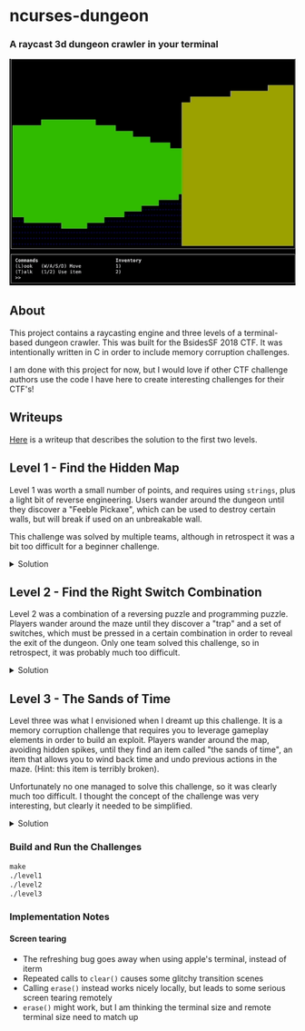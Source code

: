# ncurses-dungeon
### A raycast 3d dungeon crawler in your terminal
![dungeon](img/dungeon2.gif)

## About
This project contains a raycasting engine and three levels of a terminal-based dungeon crawler. This was built for the BsidesSF 2018 CTF. It was intentionally  written in C in order to include memory corruption challenges.

I am done with this project for now, but I would love if other CTF challenge authors use the code I have here to create interesting challenges for their CTF's!

## Writeups
[Here](https://medium.com/@microaeris/bsidessf-2018-ctf-fd23a265eb42) is a writeup that describes the solution to the first two levels.

## Level 1 - Find the Hidden Map
Level 1 was worth a small number of points, and requires using `strings`, plus a light bit of reverse engineering. Users wander around the dungeon until they discover a "Feeble Pickaxe", which can be used to destroy certain walls, but will break if used on an unbreakable wall.

This challenge was solved by multiple teams, although in retrospect it was a bit too difficult for a beginner challenge.

<details>
    <summary>Solution</summary>
    
Running `strings` on the binary will reveal multiple text clues, along with one very long string.
    
    ```
    > strings -n30 level1
    ********************X  ab c dd&     *  XX*** **  d&     i  XXee --*  ---ii--*  XXee             *  XX------- XXXX  X*  XX     **pX X    *  XX  &  ** X&&&&&&&  XX  &              -XX  -----&& *****   XX        X     &X  XX---&  * XX&&&j&   X-   &      &       X-------------------XXff    gggXX-**   -XX----------   *   -XX--    &  X-------*XX  &  &&    &    XXXX  &&--&&----------XXzX&&----   - -    X*E******************
    Immediately after entering, you hear a thunderous boom
    The wall ceiling behind you collapse into a pile of rubble
    You barely avoid the falling rock, but you are now trapped
    The air here is thick and damp.
    You feel a light breeze. This dungeon is large and cavernous.
    There is a skeleton lying on the ground. It has clearly been here for while.
    The bones of its fingers are curled around a piece of parchment.
    ...
    The note reads: I've been trapped in this maze for weeks.
    This dungeon is a labyrenth. I've expored every passageway ten times,
    but still can't find where I entered. I wish I had a map.
    The note reads: I ran into a another group of explorers today.
    They told me that some of the stone walls are more brittle than others
    and could be broken. No help to me. I can't tell any of these apart.
    You examine the walls for cracks, but find nothing. This rock seems solid
    ...
    You swing the pickaxe. It strikes nothing.
    You swing the pickaxe against the rock. The rock crumbles apart
    You swing the pickaxe, and it breaks
    ```
The text clues indicate that you must use the pickaxe to break certain walls. The long string is a map encoded in a single line, which can be split into multple to look like this:
    
    ```
    ********************
    X  ab c dd&     *  X
    X*** **  d&     i  X
    Xee --*  ---ii--*  X
    Xee             *  X
    X------- XXXX  X*  X
    X     **pX X    *  X
    X  &  ** X&&&&&&&  X
    X  &              -X
    X  -----&& *****   X
    X        X     &X  X
    X---&  * XX&&&j&   X
    -   &      &       X
    -------------------X
    Xff    gggXX-**   -X
    X----------   *   -X
    X--    &  X-------*X
    X  &  &&    &    XXX
    X  &&--&&----------X
    XzX&&----   - -    X
    *E******************
    ```
Reversing the binary will reveal that the characters `X * - &` are walls, and the letter-characters are events. The seemingly unreachable `E` character is the end of the level, and reveal the flag. There appears to be no way to reach the `E character`.
    
Returning to the binary, you will find that there is another very long, non-ascii string that is the exact same length as the map string. Reversing the code paths that lead to the `You swing the pickaxe against the rock. The rock crumbles apart` message, you will see that each character of this longer string is `xored` with each character of the map string and `0x99` to determine if the wall can be broken. This means that you can `xor` each character of the non-ascii string with `0x99` to reveal a hidden map! Wherever there are difference between the first and the second maps, there is a breakable wall.

</details>

## Level 2 - Find the Right Switch Combination
Level 2 was a combination of a reversing puzzle and programming puzzle. Players wander around the maze until they discover a "trap" and a set of switches, which must be pressed in a certain combination in order to reveal the exit of the dungeon. Only one team solved this challenge, so in retrospect, it was probably much too difficult.

<details>
    <summary>Solution</summary>

Using strings on the binary again, players reveal a map of the dungeon with an interesting set of events (remember, letters = events) in the middle:
```
**********E*********
*      XX zXX      *
*       XXXX       *
* ----   rr    ----*
*       &   &      *
** s******m******  *
*    ---ssass-X    *
*    --XsbcdsXX    *
*    ---sefgs-X    *
*    --XshijsXX    *
*ssss---sssss-X    *
* *******X*X*X**** *
* ----   *   ----- *
*      --*--       *
* ----   *   ----- *
* X&X&   *   X&X&X *
*      X&*&X       *
*&X&X&       X&X&X&*
*&&&&&&&&&&&&&&&&&&&
```
Reversing futher (very useful to use use a decompiler here), reveals that these events represents switches on the floor that must be pushed in a combination that satisfies this function:

```
bool unlock() {
    unsigned char w = switches[0];
    if (w == 0)
    return false;
    for (int i=1; i < sizeof(switches); i+=1){
        w ^= (w << 5);
        w ^= (w >> 3);
        w ^= (w << 7);
        if (switches[i] != w % 9)
        return false;
    }
    return true;
}
```
Essentially, the first switch (`switches[0]`) is a seed, that requires each of the other switches to be pressed a certain number of times.

There are an infinite number of solutions, but there is one catch: not all combinations of button presses are possible. Because switches are immediately adjacent, moving off one causes the player to press another.

This essentially boils down to a breadth-first search, starting by pressing a the first button a certain number of times, than using a BFS algorithm to determine if it is possible to press the other switches the correct number of times. Finding the correct combination reveals a hidden exit, which give player the flag.

</details>

## Level 3 - The Sands of Time
Level three was what I envisioned when I dreamt up this challenge. It is a memory corruption challenge that requires you to leverage gameplay elements in order to build an exploit. Players wander around the map, avoiding hidden spikes, until they find an item called "the sands of time", an item that allows you to wind back time and undo previous actions in the maze. (Hint: this item is terribly broken).

Unfortunately no one managed to solve this challenge, so it was clearly much too difficult. I thought the concept of the challenge was very interesting, but clearly it needed to be simplified.

<details>
    <summary>Solution</summary>
    
A key difference between this challenge and the prevoius challenges is that both the map and the flag are stored on the stack. This is an important detail for later.

Wandering around the maze (and avoiding the instant-death spikes), the player will find a item called "The Sands of Time". Using this item allows them to undo the previous step they look in the maze.

After playing around with The Sands of Time (and possibly doing some reverse engineering), the player will discover that it has one serious bug. The game keeps a list of each action the player takes, and unwinds the last action every time The Sands of Time are used. However, it doesn't actually "undo" the last action, instead it just performs the last action in reverse. If the player walks forward, using the Sands of Time will cause them to walk backwards. The game does not do any bounds checks when The Sands of Time are used.

This means the player can use the Sands of Time to escape the map! If the player repeatedly walks forward against a wall, they will remain stationary (collision checks are performed). At this point, they can use the Sands of Time to "undo" each of these walk-forward actions, causing them to walk backwards until they eventuall walk backwards out of the map.

The visuals are rendered to the screen based on the characters in the map, which is stored in the stack. When the player walks outside the map, they are literally walking through the stack, seeing whatever else is stored in memory there. Remember: the flag is also stored on the stack, so if the player skips backwards enough, they will be able to read the flag letter by letter.

Here's a video that shows the whole process (edited for brevity), first using the sands of time to walk outside the maze, then walking through the flag. Note the letters `F L A G` on the left wall, as the player skips backwards. They are literally walking through the flag!



https://github.com/eastebry/ncurses-dungeon/assets/1396340/4085a6ac-9a55-48a3-bd9c-365bdbb2a4e9


</details>

### Build and Run the Challenges
```
make
./level1
./level2
./level3
```

### Implementation Notes

#### Screen tearing
* The refreshing bug goes away when using apple's terminal, instead of iterm
* Repeated calls to `clear()` causes some glitchy transition scenes
* Calling `erase()` instead works nicely locally, but leads to some serious screen tearing remotely
* `erase()` might work, but I am thinking the terminal size and remote terminal size need to match up
